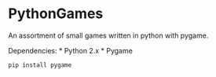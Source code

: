 # PythonGames
An assortment of small games written in python with pygame.

Dependencies:
    * Python 2.x
    * Pygame

```
pip install pygame
```
